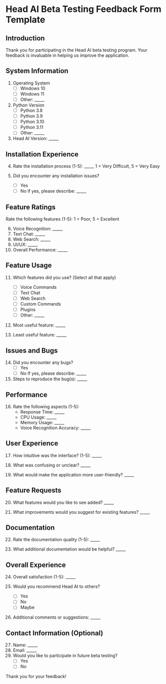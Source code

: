# Head AI Beta Testing Feedback Form Template

## Introduction
Thank you for participating in the Head AI beta testing program. Your feedback is invaluable in helping us improve the application.

## System Information
1. Operating System
   - [ ] Windows 10
   - [ ] Windows 11
   - [ ] Other: _____

2. Python Version
   - [ ] Python 3.8
   - [ ] Python 3.9
   - [ ] Python 3.10
   - [ ] Python 3.11
   - [ ] Other: _____

3. Head AI Version: _____

## Installation Experience
4. Rate the installation process (1-5): _____
   1 = Very Difficult, 5 = Very Easy

5. Did you encounter any installation issues?
   - [ ] Yes
   - [ ] No
   If yes, please describe: _____

## Feature Ratings
Rate the following features (1-5):
1 = Poor, 5 = Excellent

6. Voice Recognition: _____
7. Text Chat: _____
8. Web Search: _____
9. UI/UX: _____
10. Overall Performance: _____

## Feature Usage
11. Which features did you use? (Select all that apply)
    - [ ] Voice Commands
    - [ ] Text Chat
    - [ ] Web Search
    - [ ] Custom Commands
    - [ ] Plugins
    - [ ] Other: _____

12. Most useful feature: _____

13. Least useful feature: _____

## Issues and Bugs
14. Did you encounter any bugs?
    - [ ] Yes
    - [ ] No
    If yes, please describe: _____

15. Steps to reproduce the bug(s): _____

## Performance
16. Rate the following aspects (1-5):
    - Response Time: _____
    - CPU Usage: _____
    - Memory Usage: _____
    - Voice Recognition Accuracy: _____

## User Experience
17. How intuitive was the interface? (1-5): _____

18. What was confusing or unclear? _____

19. What would make the application more user-friendly? _____

## Feature Requests
20. What features would you like to see added? _____

21. What improvements would you suggest for existing features? _____

## Documentation
22. Rate the documentation quality (1-5): _____

23. What additional documentation would be helpful? _____

## Overall Experience
24. Overall satisfaction (1-5): _____

25. Would you recommend Head AI to others?
    - [ ] Yes
    - [ ] No
    - [ ] Maybe

26. Additional comments or suggestions: _____

## Contact Information (Optional)
27. Name: _____
28. Email: _____
29. Would you like to participate in future beta testing?
    - [ ] Yes
    - [ ] No

Thank you for your feedback!
